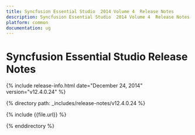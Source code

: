 ```yaml
---
title: Syncfusion Essential Studio  2014 Volume 4  Release Notes  
description: Syncfusion Essential Studio  2014 Volume 4  Release Notes  
platform: common
documentation: ug
---
```


# Syncfusion Essential Studio  Release Notes  

{% include release-info.html date="December 24, 2014"  version="v12.4.0.24" %} 


{% directory path: _includes/release-notes/v12.4.0.24 %}

{% include {{file.url}} %}

{% enddirectory %}